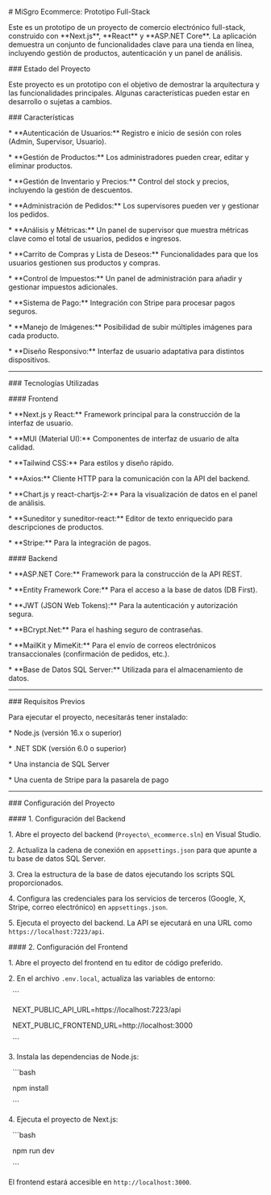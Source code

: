 \# MiSgro Ecommerce: Prototipo Full-Stack



Este es un prototipo de un proyecto de comercio electrónico full-stack, construido con \*\*Next.js\*\*, \*\*React\*\* y \*\*ASP.NET Core\*\*. La aplicación demuestra un conjunto de funcionalidades clave para una tienda en línea, incluyendo gestión de productos, autenticación y un panel de análisis.



\### Estado del Proyecto



Este proyecto es un prototipo con el objetivo de demostrar la arquitectura y las funcionalidades principales. Algunas características pueden estar en desarrollo o sujetas a cambios.



\### Características



\* \*\*Autenticación de Usuarios:\*\* Registro e inicio de sesión con roles (Admin, Supervisor, Usuario).

\* \*\*Gestión de Productos:\*\* Los administradores pueden crear, editar y eliminar productos.

\* \*\*Gestión de Inventario y Precios:\*\* Control del stock y precios, incluyendo la gestión de descuentos.

\* \*\*Administración de Pedidos:\*\* Los supervisores pueden ver y gestionar los pedidos.

\* \*\*Análisis y Métricas:\*\* Un panel de supervisor que muestra métricas clave como el total de usuarios, pedidos e ingresos.

\* \*\*Carrito de Compras y Lista de Deseos:\*\* Funcionalidades para que los usuarios gestionen sus productos y compras.

\* \*\*Control de Impuestos:\*\* Un panel de administración para añadir y gestionar impuestos adicionales.

\* \*\*Sistema de Pago:\*\* Integración con Stripe para procesar pagos seguros.

\* \*\*Manejo de Imágenes:\*\* Posibilidad de subir múltiples imágenes para cada producto.

\* \*\*Diseño Responsivo:\*\* Interfaz de usuario adaptativa para distintos dispositivos.



---



\### Tecnologías Utilizadas



\#### Frontend



\* \*\*Next.js y React:\*\* Framework principal para la construcción de la interfaz de usuario.

\* \*\*MUI (Material UI):\*\* Componentes de interfaz de usuario de alta calidad.

\* \*\*Tailwind CSS:\*\* Para estilos y diseño rápido.

\* \*\*Axios:\*\* Cliente HTTP para la comunicación con la API del backend.

\* \*\*Chart.js y react-chartjs-2:\*\* Para la visualización de datos en el panel de análisis.

\* \*\*Suneditor y suneditor-react:\*\* Editor de texto enriquecido para descripciones de productos.

\* \*\*Stripe:\*\* Para la integración de pagos.



\#### Backend



\* \*\*ASP.NET Core:\*\* Framework para la construcción de la API REST.

\* \*\*Entity Framework Core:\*\* Para el acceso a la base de datos (DB First).

\* \*\*JWT (JSON Web Tokens):\*\* Para la autenticación y autorización segura.

\* \*\*BCrypt.Net:\*\* Para el hashing seguro de contraseñas.

\* \*\*MailKit y MimeKit:\*\* Para el envío de correos electrónicos transaccionales (confirmación de pedidos, etc.).

\* \*\*Base de Datos SQL Server:\*\* Utilizada para el almacenamiento de datos.



---



\### Requisitos Previos



Para ejecutar el proyecto, necesitarás tener instalado:

\* Node.js (versión 16.x o superior)

\* .NET SDK (versión 6.0 o superior)

\* Una instancia de SQL Server

\* Una cuenta de Stripe para la pasarela de pago



---



\### Configuración del Proyecto



\#### 1. Configuración del Backend



1\.  Abre el proyecto del backend (`Proyecto\_ecommerce.sln`) en Visual Studio.

2\.  Actualiza la cadena de conexión en `appsettings.json` para que apunte a tu base de datos SQL Server.

3\.  Crea la estructura de la base de datos ejecutando los scripts SQL proporcionados.

4\.  Configura las credenciales para los servicios de terceros (Google, X, Stripe, correo electrónico) en `appsettings.json`.

5\.  Ejecuta el proyecto del backend. La API se ejecutará en una URL como `https://localhost:7223/api`.



\#### 2. Configuración del Frontend



1\.  Abre el proyecto del frontend en tu editor de código preferido.

2\.  En el archivo `.env.local`, actualiza las variables de entorno:

&nbsp;   ```

&nbsp;   NEXT\_PUBLIC\_API\_URL=https://localhost:7223/api

&nbsp;   NEXT\_PUBLIC\_FRONTEND\_URL=http://localhost:3000

&nbsp;   ```

3\.  Instala las dependencias de Node.js:

&nbsp;   ```bash

&nbsp;   npm install

&nbsp;   ```

4\.  Ejecuta el proyecto de Next.js:

&nbsp;   ```bash

&nbsp;   npm run dev

&nbsp;   ```



El frontend estará accesible en `http://localhost:3000`.

